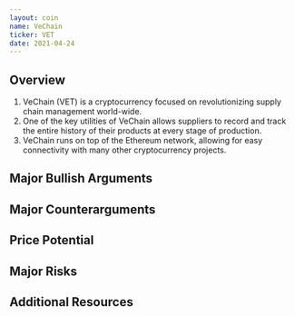 ```yaml
---
layout: coin
name: VeChain
ticker: VET
date: 2021-04-24
---
```


## Overview

1. VeChain (VET) is a cryptocurrency focused on revolutionizing supply chain management world-wide.
1. One of the key utilities of VeChain allows suppliers to record and track the entire history of their products at every stage of production.
1. VeChain runs on top of the Ethereum network, allowing for easy connectivity with many other cryptocurrency projects.

## Major Bullish Arguments

## Major Counterarguments

## Price Potential

## Major Risks

## Additional Resources
